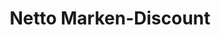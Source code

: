 ---
title: "Netto Marken-Discount"
url: /duisburg/netto-marken-discount-schwarzenberger-strasse/
shop: Supermarkt
---